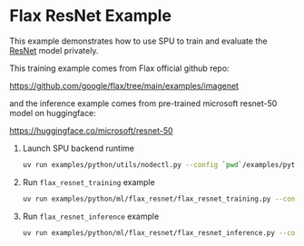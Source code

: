 # Flax ResNet Example

This example demonstrates how to use SPU to train and evaluate the [ResNet](https://arxiv.org/abs/1512.03385) model privately.

This training example comes from Flax official github repo:

<https://github.com/google/flax/tree/main/examples/imagenet>

and the inference example comes from pre-trained microsoft resnet-50 model on huggingface:

<https://huggingface.co/microsoft/resnet-50>

1. Launch SPU backend runtime

    ```sh
    uv run examples/python/utils/nodectl.py --config `pwd`/examples/python/ml/flax_resnet/3pc.json up
    ```

2. Run `flax_resnet_training` example

    ```sh
    uv run examples/python/ml/flax_resnet/flax_resnet_training.py --config `pwd`/examples/python/ml/flax_resnet/3pc.json --num_epochs 5
    ```

3. Run `flax_resnet_inference` example

    ```sh
    uv run examples/python/ml/flax_resnet/flax_resnet_inference.py --config `pwd`/examples/python/ml/flax_resnet/3pc.json
    ```
